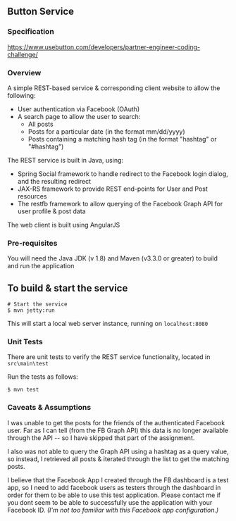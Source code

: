 ## Button Service

### Specification

https://www.usebutton.com/developers/partner-engineer-coding-challenge/

### Overview

A simple REST-based service & corresponding client website to allow the following:

* User authentication via Facebook (OAuth)
* A search page to allow the user to search:
   * All posts
   * Posts for a particular date (in the format mm/dd/yyyy)
   * Posts containing a matching hash tag (in the format "hashtag" or "#hashtag")
   
The REST service is built in Java, using:
* Spring Social framework to handle redirect to the Facebook login dialog, and the resulting redirect
* JAX-RS framework to provide REST end-points for User and Post resources
* The restfb framework to allow querying of the Facebook Graph API for user profile & post data

The web client is built using AngularJS

### Pre-requisites 

You will need the Java JDK (v 1.8) and Maven (v3.3.0 or greater) to build and run the application

## To build & start the service

```
# Start the service
$ mvn jetty:run
```
This will start a local web server instance, running on ``localhost:8080``

### Unit Tests

There are unit tests to verify the REST service functionality, located in ``src\main\test``

Run the tests as follows:

```
$ mvn test
```

### Caveats & Assumptions

I was unable to get the posts for the friends of the authenticated Facebook user. Far as I can tell (from the FB Graph API) this data is no longer available through the API -- so I have skipped that part of the assignment.

I also was not able to query the Graph API using a hashtag as a query value, so instead, I retrieved all posts & iterated through the list to get the matching posts. 

I believe that the Facebook App I created through the FB dashboard is a test app, so I need to add facebook users as testers through the dashboard in order for them to be able to use this test application. Please contact me if you dont seem to be able to successfully use the application with your Facebook ID. _(I'm not too familiar with this Facebook app configuration.)_ 





